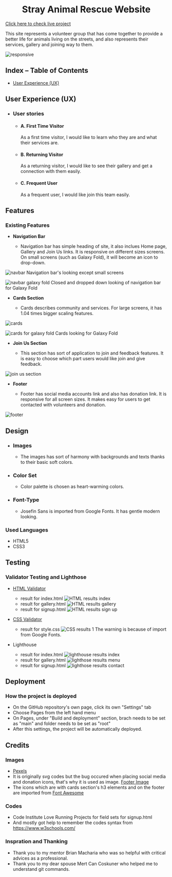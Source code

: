 <h1 align="center">Stray Animal Rescue Website</h1

[Click here to check live project](https://aksurcos.github.io/stray-animals-rescue//)

This site represents a volunteer group that has come together to provide a better life for animals living on the streets, and also represents their services, gallery and joining way to them. 

![responsive](documentation/imagesreadme/iamresponsive.png)

## Index – Table of Contents
* [User Experience (UX)](#user-experience-ux) 
 
 ## User Experience (UX)

-   ### User stories

    -   #### A. First Time Visitor

        As a first time visitor, I would like to learn who they are and what their services are.

    -   #### B. Returning Visitor

        As a returning visitor, I would like to see their gallery and get a connection with them easily.

    -   #### C. Frequent User
         As a frequent user, I would like join this team easily.

## Features

### Existing Features

-   __Navigation Bar__

    - Navigation bar has simple heading of site, it also inclues Home page, Gallery and Join Us links. It is responsive on different sizes screens. On small screens (such as Galaxy Fold), it will become an icon to drop-down.

![navbar](documentation/imagesreadme/navbar.png)
Navigation bar's looking except small screens

![navbar galaxy fold](documentation/imagesreadme/navbarfold.png)
Closed and dropped down looking of navigation bar for Galaxy Fold

-   __Cards Section__

    - Cards describes community and services. For large screens, it has 1.04 times bigger scaling features.

![cards](documentation/imagesreadme/cards.png)

![cards for galaxy fold](documentation/imagesreadme/cardsgalaxyfold.png)
Cards looking for Galaxy Fold

-   __Join Us Section__

    - This section has sort of application to join and feedback features. It is easy to choose which part users would like join and give feedback.

![join us section](documentation/imagesreadme/fieldsets1.png)


-   __Footer__

    - Footer has social media accounts link and also has donation link. It is responsive for all screen sizes. It makes easy for users to get contacted with volunteers and donation.

![footer](documentation/imagesreadme/footer.png)


## Design

-   ### Images
    -   The images has sort of harmony with backgrounds and texts thanks to their basic soft colors. 

-   ### Color Set
    -  Color palette is chosen as heart-warming colors. 

       
-   ### Font-Type
    -   Josefin Sans is imported from Google Fonts. It has gentle modern looking.


### Used Languages 

-   HTML5
-   CSS3

## Testing

### Validator Testing and Lighthose

- [HTML Validator](https://validator.w3.org/)

    - result for index.html
      ![HTML results index](documentation/validation/homepagehtmlvalidation.png)
    - result for gallery.html
      ![HTML results gallery](documentation/validation/gallerypagehtmlvalidation.png)
    - result for signup.html
      ![HTML results sign up](documentation/validation/signuppagehtmlvalidation.png)

- [CSS Validator](https://jigsaw.w3.org/css-validator/)

    - result for style.css 
      ![CSS results 1](documentation/validation/cssvalidation1.png)
    The warning is because of import from Google Fonts.

- Lighthouse

    - result for index.html
      ![lighthouse results index](documentation/validation/homelh.png)
    - result for gallery.html
      ![lighthose results menu](documentation/validation/gallerylh.png)
    - result for signup.html
      ![lighthose results contact](documentation/validation/signuplh.png)

    
## Deployment

### How the project is deployed
- On the GitHub repository's own page, click its own "Settings" tab 
- Choose Pages from the left hand menu 
- On Pages, under "Build and deployment" section, brach needs to be set as "main" and folder needs to be set as "root"
- After this settings, the project will be automatically deployed.
    
## Credits

### Images 
- [Pexels](https://www.pexels.com/)
- It is originally svg codes but the bug occured when placing social media and donation icons, that's why it is used as image. [Footer Image](https://getwaves.io/) 
- The icons which are with cards section's h3 elements and on the footer are imported from [Font Awesome](https://fontawesome.com/)

### Codes   
- Code Institute Love Running Projects for field sets for signup.html
- And mostly got help to remember the codes syntax from https://www.w3schools.com/

### Inspration and Thanking
- Thank you to my mentor Brian Macharia who was so helpful with critical advices as a professional.
- Thank you to my dear spouse Mert Can Coskuner who helped me to understand git commands.











     
       
     
